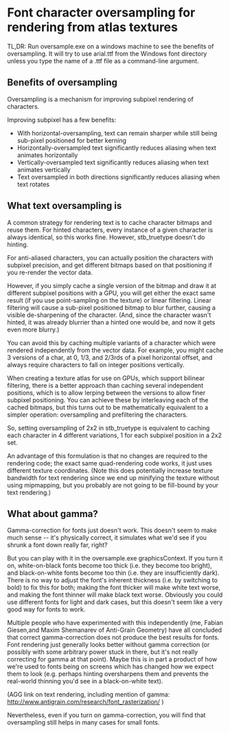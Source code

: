 # Font character oversampling for rendering from atlas textures

TL,DR: Run oversample.exe on a windows machine to see the
benefits of oversampling. It will try to use arial.ttf from the
Windows font directory unless you type the name of a .ttf file as
a command-line argument.

## Benefits of oversampling

Oversampling is a mechanism for improving subpixel rendering of characters.

Improving subpixel has a few benefits:

* With horizontal-oversampling, text can remain sharper while still being sub-pixel positioned for better kerning
* Horizontally-oversampled text significantly reduces aliasing when text animates horizontally
* Vertically-oversampled text significantly reduces aliasing when text animates vertically
* Text oversampled in both directions significantly reduces aliasing when text rotates

## What text oversampling is

A common strategy for rendering text is to cache character bitmaps
and reuse them. For hinted characters, every instance of a given
character is always identical, so this works fine. However, stb_truetype
doesn't do hinting.

For anti-aliased characters, you can actually position the characters
with subpixel precision, and get different bitmaps based on that positioning
if you re-render the vector data.

However, if you simply cache a single version of the bitmap and
draw it at different subpixel positions with a GPU, you will get
either the exact same result (if you use point-sampling on the
texture) or linear filtering. Linear filtering will cause a sub-pixel
positioned bitmap to blur further, causing a visible de-sharpening
of the character. (And, since the character wasn't hinted, it was
already blurrier than a hinted one would be, and now it gets even
more blurry.)

You can avoid this by caching multiple variants of a character which
were rendered independently from the vector data. For example, you
might cache 3 versions of a char, at 0, 1/3, and 2/3rds of a pixel
horizontal offset, and always require characters to fall on integer
positions vertically.

When creating a texture atlas for use on GPUs, which support bilinear
filtering, there is a better approach than caching several independent
positions, which is to allow lerping between the versions to allow
finer subpixel positioning. You can achieve these by interleaving
each of the cached bitmaps, but this turns out to be mathematically
equivalent to a simpler operation: oversampling and prefiltering the
characters.

So, setting oversampling of 2x2 in stb_truetype is equivalent to caching
each character in 4 different variations, 1 for each subpixel position
in a 2x2 set.

An advantage of this formulation is that no changes are required to
the rendering code; the exact same quad-rendering code works, it just
uses different texture coordinates. (Note this does potentially increase
texture bandwidth for text rendering since we end up minifying the texture
without using mipmapping, but you probably are not going to be fill-bound
by your text rendering.)

## What about gamma?

Gamma-correction for fonts just doesn't work. This doesn't seem to make
much sense -- it's physically correct, it simulates what we'd see if you
shrunk a font down really far, right?

But you can play with it in the oversample.exe graphicsContext. If you turn it on,
white-on-black fonts become too thick (i.e. they become too bright), and
black-on-white fonts become too thin (i.e. they are insufficiently dark). There is
no way to adjust the font's inherent thickness (i.e. by switching to
bold) to fix this for both; making the font thicker will make white
text worse, and making the font thinner will make black text worse.
Obviously you could use different fonts for light and dark cases, but
this doesn't seem like a very good way for fonts to work.

Multiple people who have experimented with this independently (me,
Fabian Giesen,and Maxim Shemanarev of Anti-Grain Geometry) have all
concluded that correct gamma-correction does not produce the best
results for fonts. Font rendering just generally looks better without
gamma correction (or possibly with some arbitrary power stuck in
there, but it's not really correcting for gamma at that point). Maybe
this is in part a product of how we're used to fonts being on screens
which has changed how we expect them to look (e.g. perhaps hinting
oversharpens them and prevents the real-world thinning you'd see in
a black-on-white text).

(AGG link on text rendering, including mention of gamma:
  http://www.antigrain.com/research/font_rasterization/ )

Nevertheless, even if you turn on gamma-correction, you will find that
oversampling still helps in many cases for small fonts.
